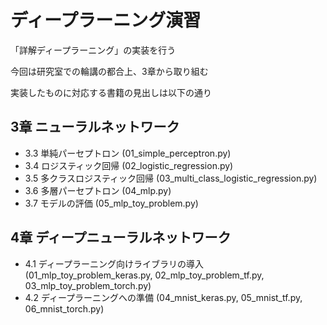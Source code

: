 # ディープラーニング演習
「詳解ディープラーニング」の実装を行う

今回は研究室での輪講の都合上、3章から取り組む

実装したものに対応する書籍の見出しは以下の通り

## 3章 ニューラルネットワーク
- 3.3 単純パーセプトロン (01_simple_perceptron.py)
- 3.4 ロジスティック回帰 (02_logistic_regression.py)
- 3.5 多クラスロジスティック回帰 (03_multi_class_logistic_regression.py)
- 3.6 多層パーセプトロン (04_mlp.py)
- 3.7 モデルの評価 (05_mlp_toy_problem.py)

## 4章 ディープニューラルネットワーク
- 4.1 ディープラーニング向けライブラリの導入 (01_mlp_toy_problem_keras.py, 02_mlp_toy_problem_tf.py, 03_mlp_toy_problem_torch.py)
- 4.2 ディープラーニングへの準備 (04_mnist_keras.py, 05_mnist_tf.py, 06_mnist_torch.py)